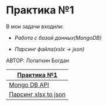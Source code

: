 # Практика №1

В мои задачи входили:
- *Работа с базой данных(MongoDB)*

- *Парсинг файла(xslx -> json)*

АВТОР: Лопаткин Богдан

|[Практика №1](https://vladimirchabanov.notion.site/1-4f52147cb0724f9980a2582bcb7027ca) |
| --- |
| [Mongo DB API](./practice_01/mongo/main.cpp)              |
| [Парсинг xlsx to json](./practice_01/parsing/main.cpp)    |
